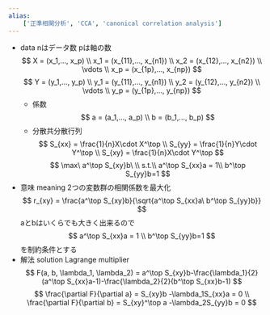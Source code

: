 ```yaml
---
alias:
    ['正準相関分析', 'CCA', 'canonical correlation analysis']
---
```

- data
    nはデータ数
    pは軸の数
    $$
    X = (x_1,..., x_p) \\
    x_1 = (x_{11},..., x_{n1}) \\
    x_2 = (x_{12},..., x_{n2}) \\
    \vdots \\
    x_p = (x_{1p},..., x_{np})
    $$
    $$
    Y = (y_1,..., y_p) \\
    y_1 = (y_{11},..., y_{n1}) \\
    y_2 = (y_{12},..., y_{n2}) \\
    \vdots \\
    y_p = (y_{1p},..., y_{np}) 
    $$
    - 係数
        $$
        a = (a_1,..., a_p) \\
        b = (b_1,..., b_p)
        $$
    - 分散共分散行列
        $$
        S_{xx} = \frac{1}{n}X\cdot X^\top \\
        S_{yy} = \frac{1}{n}Y\cdot Y^\top \\
        S_{xy} = \frac{1}{n}X\cdot Y^\top
        $$
$$
\max\ a^\top S_{xy}b\ \\ 
s.t.\\ a^\top S_{xx}a = 1\\
b^\top S_{yy}b=1
$$
- 意味 meaning
    2つの変数群の相関係数を最大化
    $$
    r_{xy} = \frac{a^\top S_{xy}b}{\sqrt{a^\top S_{xx}a\ b^\top S_{yy}b}}
    $$
    aとbはいくらでも大きく出来るので
    $$
    a^\top S_{xx}a = 1 \\
    b^\top S_{yy}b=1
    $$
    を制約条件とする
- 解法 solution
    Lagrange multiplier 
    $$
    F(a, b, \lambda_1, \lambda_2) = a^\top S_{xy}b-\frac{\lambda_1}{2}(a^\top S_{xx}a-1)-\frac{\lambda_2}{2}(b^\top S_{xx}b-1)
    $$
    $$
    \frac{\partial F}{\partial a} = S_{xy}b -\lambda_1S_{xx}a = 0 \\
    \frac{\partial F}{\partial b} =
    S_{xy}^\top a -\lambda_2S_{yy}b = 0
    $$